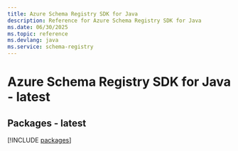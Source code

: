 ```yaml
---
title: Azure Schema Registry SDK for Java
description: Reference for Azure Schema Registry SDK for Java
ms.date: 06/30/2025
ms.topic: reference
ms.devlang: java
ms.service: schema-registry
---
```

# Azure Schema Registry SDK for Java - latest
## Packages - latest
[!INCLUDE [packages](schema-registry-index.md)]